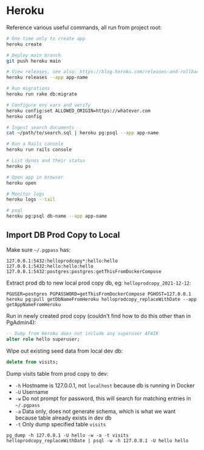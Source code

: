 # Heroku

Reference various useful commands, all run from project root:

```bash
# One time only to create app
heroku create

# Deploy main branch
git push heroku main

# View releases, see also: https://blog.heroku.com/releases-and-rollbacks
heroku releases --app app-name

# Run migrations
heroku run rake db:migrate

# Configure env vars and verify
heroku config:set ALLOWED_ORIGIN=https://whatever.com
heroku config

# Ingest search documents
cat ~/path/to/search.sql | heroku pg:psql --app app-name

# Run a Rails console
heroku run rails console

# List dynos and their status
heroku ps

# Open app in browser
heroku open

# Monitor logs
heroku logs --tail

# psql
heroku pg:psql db-name --app app-name
```

## Import DB Prod Copy to Local

Make sure `~/.pgpass` has:

```
127.0.0.1:5432:helloprodcopy*:hello:hello
127.0.0.1:5432:hello:hello:hello
127.0.0.1:5432:postgres:postgres:getThisFromDockerCompose
```

Extract prod db to new local prod copy db, eg: `helloprodcopy_2021-12-12`:

```
PGUSER=postgres PGPASSWORD=getThisFromDockerCompose PGHOST=127.0.0.1 heroku pg:pull getDbNameFromHeroku helloprodcopy_replaceWithDate --app getAppNameFromHeroku
```

Run in newly created prod copy (couldn't find how to do this other than in PgAdmin4):

```sql
-- Dump from Heroku does not include any superuser AFAIK
alter role hello superuser;
```

Wipe out existing seed data from local dev db:

```sql
delete from visits;
```

Dump visits table from prod copy to dev:

* `-h` Hostname is 127.0.0.1, not `localhost` because db is running in Docker
* `-U` Username
* `-w` Do not prompt for password, this will search for matching entries in `~/.pgpass`
* `-a` Data only, does not generate schema, which is what we want because table already exists in dev db
* `-t` Only dump specified table `visits`

```
pg_dump -h 127.0.0.1 -U hello -w -a -t visits helloprodcopy_replaceWithDate | psql -w -h 127.0.0.1 -U hello hello
```
